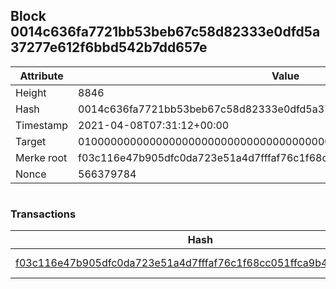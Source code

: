 ## Block 0014c636fa7721bb53beb67c58d82333e0dfd5a37277e612f6bbd542b7dd657e

Attribute | Value
--- | ---
Height | 8846
Hash | 0014c636fa7721bb53beb67c58d82333e0dfd5a37277e612f6bbd542b7dd657e
Timestamp | 2021-04-08T07:31:12+00:00
Target | 0100000000000000000000000000000000000000000000000000000000000000
Merke root | f03c116e47b905dfc0da723e51a4d7fffaf76c1f68cc051ffca9b45fc0f6b550
Nonce | 566379784

```

```

### Transactions

Hash | Amount
--- | ---
[f03c116e47b905dfc0da723e51a4d7fffaf76c1f68cc051ffca9b45fc0f6b550](f03c116e47b905dfc0da723e51a4d7fffaf76c1f68cc051ffca9b45fc0f6b550.md) | 10.00000000 SKEPTI 
